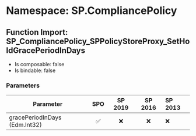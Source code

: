 # Namespace: SP.CompliancePolicy

## Function Import: SP_CompliancePolicy_SPPolicyStoreProxy_SetHoldGracePeriodInDays

- Is composable: false
- Is bindable: false

### Parameters

Parameter | SPO | SP 2019 | SP 2016 | SP 2013
----------|:---:|:-------:|:-------:|:-------
gracePeriodInDays (Edm.Int32) | ✅ | ❌ | ❌ | ❌